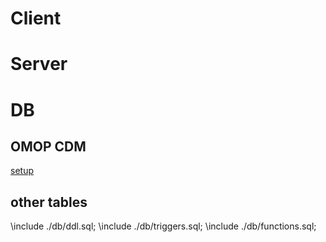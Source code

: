 # Client


# Server


# DB

## OMOP CDM

[setup](./server/db/omop_cdm%20setup.md)

## other tables

\include ./db/ddl.sql;
\include ./db/triggers.sql;
\include ./db/functions.sql;
